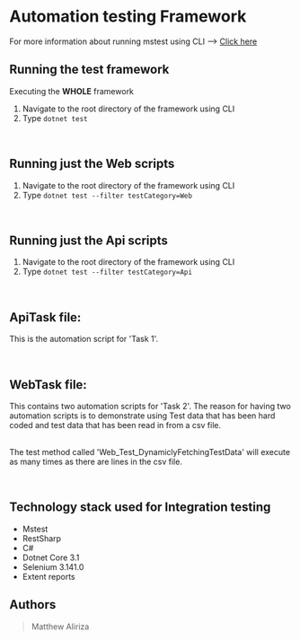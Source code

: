 # Automation testing Framework
For more information about running mstest using CLI --> [Click here](https://docs.microsoft.com/en-us/dotnet/core/testing/selective-unit-tests?pivots=mstest)

##  Running the test framework
Executing the **WHOLE** framework
1. Navigate to the root directory of the framework using CLI
2. Type `dotnet test`

<br>

##  Running just the **Web** scripts
1. Navigate to the root directory of the framework using CLI
2. Type `dotnet test --filter testCategory=Web`

<br>

##  Running just the **Api** scripts
1. Navigate to the root directory of the framework using CLI
2. Type `dotnet test --filter testCategory=Api`

<br>

## ApiTask file:
This is the automation script for 'Task 1'.

<br>

## WebTask file:
This contains two automation scripts for 'Task 2'. The reason for having two automation scripts is to demonstrate using Test data that has been hard coded and test data that has been read in from a csv file.

<br> The test method called 'Web_Test_DynamiclyFetchingTestData' will execute as many times as there are lines in the csv file.

<br>

## Technology stack used for **Integration testing**
* Mstest
* RestSharp
* C#
* Dotnet Core 3.1
* Selenium 3.141.0
* Extent reports

## Authors
> Matthew Aliriza